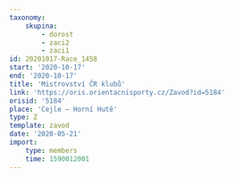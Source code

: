 ```yaml
---
taxonomy:
    skupina:
        - dorost
        - zaci2
        - zaci1
id: 20201017-Race_1458
start: '2020-10-17'
end: '2020-10-17'
title: 'Mistrovství ČR klubů'
link: 'https://oris.orientacnisporty.cz/Zavod?id=5184'
orisid: '5184'
place: 'Cejle – Horní Hutě'
type: Z
template: zavod
date: '2020-05-21'
import:
    type: members
    time: 1590012001
---
```


